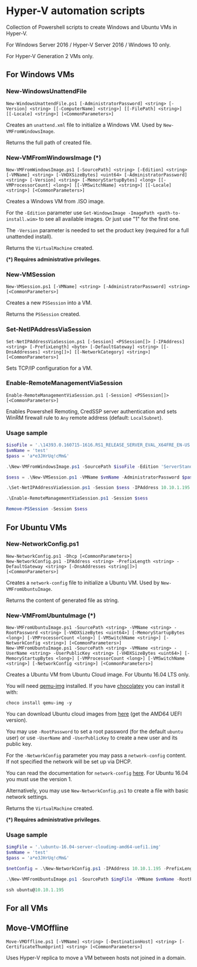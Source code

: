 # Hyper-V automation scripts

Collection of Powershell scripts to create Windows and Ubuntu VMs in Hyper-V.

For Windows Server 2016 / Hyper-V Server 2016 / Windows 10 only.

For Hyper-V Generation 2 VMs only.



## For Windows VMs

### New-WindowsUnattendFile

```
New-WindowsUnattendFile.ps1 [-AdministratorPassword] <string> [-Version] <string> [[-ComputerName] <string>] [[-FilePath] <string>] [[-Locale] <string>] [<CommonParameters>]
```

Creates an `unattend.xml` file to initialize a Windows VM. Used by `New-VMFromWindowsImage`.

Returns the full path of created file.



### New-VMFromWindowsImage (*)

```
New-VMFromWindowsImage.ps1 [-SourcePath] <string> [-Edition] <string> [-VMName] <string> [-VHDXSizeBytes] <uint64> [-AdministratorPassword] <string> [-Version] <string> [-MemoryStartupBytes] <long> [[-VMProcessorCount] <long>] [[-VMSwitchName] <string>] [[-Locale] <string>] [<CommonParameters>]
```

Creates a Windows VM from .ISO image. 

For the `-Edition` parameter use `Get-WindowsImage -ImagePath <path-to-install.wim>` to see all available images. Or just use "1" for the first one.

The `-Version` parameter is needed to set the product key (required for a full unattended install).

Returns the `VirtualMachine` created.

**(*) Requires administrative privileges**.



### New-VMSession

```
New-VMSession.ps1 [-VMName] <string> [-AdministratorPassword] <string> [<CommonParameters>]
```

Creates a new `PSSession` into a VM.

Returns the `PSSession` created.



### Set-NetIPAddressViaSession

```
Set-NetIPAddressViaSession.ps1 [-Session] <PSSession[]> [-IPAddress] <string> [-PrefixLength] <byte> [-DefaultGateway] <string> [[-DnsAddresses] <string[]>] [[-NetworkCategory] <string>] [<CommonParameters>]
```

Sets TCP/IP configuration for a VM.



### Enable-RemoteManagementViaSession

```
Enable-RemoteManagementViaSession.ps1 [-Session] <PSSession[]> [<CommonParameters>]
```

Enables Powershell Remoting, CredSSP server authentication and sets WinRM firewall rule to `Any` remote address (default: `LocalSubnet`).



### Usage sample

```powershell
$isoFile = '.\14393.0.160715-1616.RS1_RELEASE_SERVER_EVAL_X64FRE_EN-US.ISO'
$vmName = 'test'
$pass = 'a*e3JHrUq!cMm&'

.\New-VMFromWindowsImage.ps1 -SourcePath $isoFile -Edition 'ServerStandardCore' -VMName $vmName -VHDXSizeBytes 60GB -AdministratorPassword $pass -Version 'Server2016Standard' -MemoryStartupBytes 2GB -VMProcessorCount 2

$sess = .\New-VMSession.ps1 -VMName $vmName -AdministratorPassword $pass

.\Set-NetIPAddressViaSession.ps1 -Session $sess -IPAddress 10.10.1.195 -PrefixLength 16 -DefaultGateway 10.10.1.250 -DnsAddresses '8.8.8.8','8.8.4.4' -NetworkCategory 'Public'

.\Enable-RemoteManagementViaSession.ps1 -Session $sess

Remove-PSSession -Session $sess
```



## For Ubuntu VMs

### New-NetworkConfig.ps1

```
New-NetworkConfig.ps1 -Dhcp [<CommonParameters>]
New-NetworkConfig.ps1 -IPAddress <string> -PrefixLength <string> -DefaultGateway <string> [-DnsAddresses <string[]>] [<CommonParameters>]
```

Creates a `network-config` file to initialize a Ubuntu VM. Used by `New-VMFromUbuntuImage`.

Returns the content of generated file as string.



### New-VMFromUbuntuImage (*)

```
New-VMFromUbuntuImage.ps1 -SourcePath <string> -VMName <string> -RootPassword <string> [-VHDXSizeBytes <uint64>] [-MemoryStartupBytes <long>] [-VMProcessorCount <long>] [-VMSwitchName <string>] [-NetworkConfig <string>] [<CommonParameters>]
New-VMFromUbuntuImage.ps1 -SourcePath <string> -VMName <string> -UserName <string> -UserPublicKey <string> [-VHDXSizeBytes <uint64>] [-MemoryStartupBytes <long>] [-VMProcessorCount <long>] [-VMSwitchName <string>] [-NetworkConfig <string>] [<CommonParameters>]
```

Creates a Ubuntu VM from Ubuntu Cloud image. For Ubuntu 16.04 LTS only.

You will need [qemu-img](https://cloudbase.it/qemu-img-windows/) installed. If you have [chocolatey](https://chocolatey.org/) you can install it with:

```
choco install qemu-img -y
```

You can download Ubuntu cloud images from [here](https://cloud-images.ubuntu.com/releases/16.04/release/) (get the AMD64 UEFI version).

You may use `-RootPassword` to set a root password (for the default `ubuntu` user) or use `-UserName` and `-UserPublicKey` to create a new user and its public key.

For the `-NetworkConfig` parameter you may pass a `network-config` content. If not specified the network will be set up via DHCP. 

You can read the documentation for `network-config` [here](http://cloudinit.readthedocs.io/en/latest/topics/network-config-format-v1.html). For Ubuntu 16.04 you must use the version 1.

Alternatively, you may use `New-NetworkConfig.ps1` to create a file with basic network settings.

Returns the `VirtualMachine` created.

**(*) Requires administrative privileges**.



### Usage sample

```powershell
$imgFile = '.\ubuntu-16.04-server-cloudimg-amd64-uefi1.img'
$vmName = 'test'
$pass = 'a*e3JHrUq!cMm&'

$netConfig = .\New-NetworkConfig.ps1 -IPAddress 10.10.1.195 -PrefixLength 16 -DefaultGateway 10.10.1.250 -DnsAddresses '8.8.8.8','8.8.4.4'

.\New-VMFromUbuntuImage.ps1 -SourcePath $imgFile -VMName $vmName -RootPassword $pass -VHDXSizeBytes 60GB -MemoryStartupBytes 2GB -VMProcessorCount 2 -NetworkConfig $netConfig

ssh ubuntu@10.10.1.195
```



## For all VMs

## Move-VMOffline

```
Move-VMOffline.ps1 [-VMName] <string> [-DestinationHost] <string> [-CertificateThumbprint] <string> [<CommonParameters>]
```

Uses Hyper-V replica to move a VM between hosts not joined in a domain.
